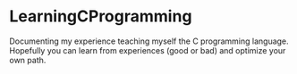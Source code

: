 # LearningCProgramming
Documenting my experience teaching myself the C programming language. Hopefully you can learn from experiences (good or bad) and optimize your own path.
